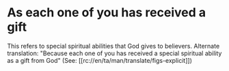 # As each one of you has received a gift

This refers to special spiritual abilities that God gives to believers. Alternate translation: "Because each one of you has received a special spiritual ability as a gift from God" (See: [[rc://en/ta/man/translate/figs-explicit]])

